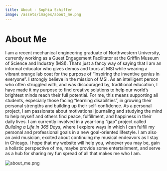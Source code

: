 ```yaml
---
title: About - Sophia Schiffer
image: /assets/images/about_me.png
---
```

# About Me

I am a recent mechanical engineering graduate of Northwestern University, currently 
working as a Guest Engagement Facilitator at the Griffin Museum of Science and Industry 
(MSI). That’s just a fancy way of saying that I am an informal educator who gives demos 
and tours at MSI while wearing a vibrant orange lab coat for the purpose of “inspiring 
the inventive genius in everyone”. I strongly believe in the mission of MSI. As an 
intelligent person who often struggled with, and was discouraged by, traditional education, 
I have made it my purpose to find creative solutions to help our world’s brightest minds 
reach their full potential. For me, this means supporting all students, especially those 
facing “learning disabilities”, in growing their personal strengths and building up their 
self-confidence. As a personal project, I am passionate about motivational journaling 
and studying the mind to help myself and others find peace, fulfillment, and happiness 
in their daily lives. I am currently involved in a year-long “gap” project called *Building 
    a Life in 365 Days*, where I explore ways in which I can fulfill my personal and 
    professional goals in a new goal-oriented lifestyle. I am also an avid musician, excited 
    about continuing my musical endeavors as I stay in Chicago. I hope that my website will 
    help you, whoever you may be, gain a holistic perspective of me, maybe provide some 
    entertainment, and serve as a hub for sharing my fun spread of all that makes me who I am.

<img src="{{ page.image | relative_url }}" alt="about_me.png" class="center">
